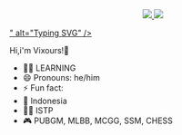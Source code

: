 <div align="center">
<a href="https://www.instagram.com/vixcxoursss?igsh=YzRsajNhaXB4eGFy">
    <img
        src="<div align="center">
<a href="https://www.instagram.com/vixcxoursss?igsh=YzRsajNhaXB4eGFy">
    <img
        src="[![Typing SVG](https://readme-typing-svg.herokuapp.com?font=Helvetica&pause=1000&width=435&lines=Do+it+if+you+can+do+it.;Hi%2C+i'm+vixours!+)](https://git.io/typing-svg)"
    </a>
</p>
</div>"
            alt="Typing SVG"
        />
    </a>
</p>
</div>

Hi,i'm Vixours!👋
- 👨‍💻 LEARNING
- 😄 Pronouns: he/him
- ⚡ Fun fact:
- 📍 Indonesia
- 👨‍🔧 ISTP
- 🎮 PUBGM, MLBB, MCGG, SSM, CHESS
